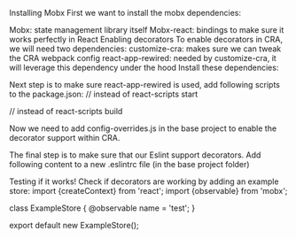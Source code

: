 <!-- https://medium.com/jstack-eu/using-mobx-decorators-in-create-react-app-v3-27f7b1afa1c7
 -->

Installing Mobx
First we want to install the mobx dependencies:
<!-- npm install mobx mobx-react -->
Mobx: state management library itself
Mobx-react: bindings to make sure it works perfectly in React
Enabling decorators
To enable decorators in CRA, we will need two dependencies:
customize-cra: makes sure we can tweak the CRA webpack config
react-app-rewired: needed by customize-cra, it will leverage this dependency under the hood
Install these dependencies:
<!-- npm install --dev customize-cra react-app-rewired -->
Next step is to make sure react-app-rewired is used, add following scripts to the package.json:
// instead of react-scripts start
<!-- "start": "react-app-rewired start", -->
// instead of react-scripts build
<!-- "build": "react-app-rewired build" -->
Now we need to add config-overrides.js in the base project to enable the decorator support within CRA.
<!-- const {addDecoratorsLegacy, useEslintRc, override} = require('customize-cra');

module.exports = override(
    addDecoratorsLegacy(),
    useEslintRc('./.eslintrc')
); -->
The final step is to make sure that our Eslint support decorators. Add following content to a new .eslintrc file (in the base project folder)
<!-- {
  "extends": "react-app",
  "parserOptions": {
    "ecmaFeatures": {
      "legacyDecorators": true
    }
  }
} -->
Testing if it works!
Check if decorators are working by adding an example store:
import {createContext} from 'react';
import {observable} from 'mobx';

class ExampleStore {
    @observable name = 'test';
}

export default new ExampleStore();